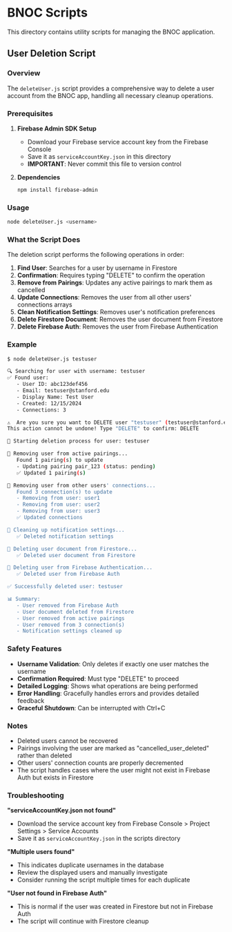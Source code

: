 # BNOC Scripts

This directory contains utility scripts for managing the BNOC application.

## User Deletion Script

### Overview

The `deleteUser.js` script provides a comprehensive way to delete a user account from the BNOC app, handling all necessary cleanup operations.

### Prerequisites

1. **Firebase Admin SDK Setup**
   - Download your Firebase service account key from the Firebase Console
   - Save it as `serviceAccountKey.json` in this directory
   - **IMPORTANT**: Never commit this file to version control

2. **Dependencies**
   ```bash
   npm install firebase-admin
   ```

### Usage

```bash
node deleteUser.js <username>
```

### What the Script Does

The deletion script performs the following operations in order:

1. **Find User**: Searches for a user by username in Firestore
2. **Confirmation**: Requires typing "DELETE" to confirm the operation
3. **Remove from Pairings**: Updates any active pairings to mark them as cancelled
4. **Update Connections**: Removes the user from all other users' connections arrays
5. **Clean Notification Settings**: Removes user's notification preferences
6. **Delete Firestore Document**: Removes the user document from Firestore
7. **Delete Firebase Auth**: Removes the user from Firebase Authentication

### Example

```bash
$ node deleteUser.js testuser

🔍 Searching for user with username: testuser
✅ Found user:
   - User ID: abc123def456
   - Email: testuser@stanford.edu
   - Display Name: Test User
   - Created: 12/15/2024
   - Connections: 3

⚠️  Are you sure you want to DELETE user "testuser" (testuser@stanford.edu)?
This action cannot be undone! Type "DELETE" to confirm: DELETE

🚀 Starting deletion process for user: testuser

🔄 Removing user from active pairings...
   Found 1 pairing(s) to update
   - Updating pairing pair_123 (status: pending)
   ✅ Updated 1 pairing(s)

🔄 Removing user from other users' connections...
   Found 3 connection(s) to update
   - Removing from user: user1
   - Removing from user: user2
   - Removing from user: user3
   ✅ Updated connections

🔄 Cleaning up notification settings...
   ✅ Deleted notification settings

🔄 Deleting user document from Firestore...
   ✅ Deleted user document from Firestore

🔄 Deleting user from Firebase Authentication...
   ✅ Deleted user from Firebase Auth

✅ Successfully deleted user: testuser

📊 Summary:
   - User removed from Firebase Auth
   - User document deleted from Firestore
   - User removed from active pairings
   - User removed from 3 connection(s)
   - Notification settings cleaned up
```

### Safety Features

- **Username Validation**: Only deletes if exactly one user matches the username
- **Confirmation Required**: Must type "DELETE" to proceed
- **Detailed Logging**: Shows what operations are being performed
- **Error Handling**: Gracefully handles errors and provides detailed feedback
- **Graceful Shutdown**: Can be interrupted with Ctrl+C

### Notes

- Deleted users cannot be recovered
- Pairings involving the user are marked as "cancelled_user_deleted" rather than deleted
- Other users' connection counts are properly decremented
- The script handles cases where the user might not exist in Firebase Auth but exists in Firestore

### Troubleshooting

**"serviceAccountKey.json not found"**
- Download the service account key from Firebase Console > Project Settings > Service Accounts
- Save it as `serviceAccountKey.json` in the scripts directory

**"Multiple users found"**
- This indicates duplicate usernames in the database
- Review the displayed users and manually investigate
- Consider running the script multiple times for each duplicate

**"User not found in Firebase Auth"**
- This is normal if the user was created in Firestore but not in Firebase Auth
- The script will continue with Firestore cleanup